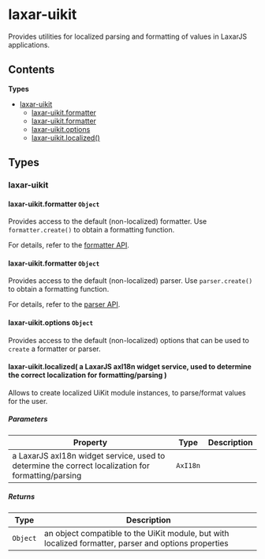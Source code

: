 
# <a id="laxar-uikit"></a>laxar-uikit

Provides utilities for localized parsing and formatting of values in LaxarJS applications.

## Contents

**Types**

- [laxar-uikit](#laxar-uikit)
  - [laxar-uikit.formatter](#laxar-uikit.formatter)
  - [laxar-uikit.formatter](#laxar-uikit.formatter)
  - [laxar-uikit.options](#laxar-uikit.options)
  - [laxar-uikit.localized()](#laxar-uikit.localized)

## Types

### <a id="laxar-uikit"></a>laxar-uikit

#### <a id="laxar-uikit.formatter"></a>laxar-uikit.formatter `Object`

Provides access to the default (non-localized) formatter.
Use `formatter.create()` to obtain a formatting function.

For details, refer to the [formatter API](lib.formatter.md).
#### <a id="laxar-uikit.formatter"></a>laxar-uikit.formatter `Object`

Provides access to the default (non-localized) parser.
Use `parser.create()` to obtain a formatting function.

For details, refer to the [parser API](lib.parser.md).
#### <a id="laxar-uikit.options"></a>laxar-uikit.options `Object`

Provides access to the default (non-localized) options that can be used to `create` a formatter or
parser.
#### <a id="laxar-uikit.localized"></a>laxar-uikit.localized(    a LaxarJS axI18n widget service, used to determine the correct localization for formatting/parsing )

Allows to create localized UiKit module instances, to parse/format values for the user.

##### Parameters

| Property | Type | Description |
| -------- | ---- | ----------- |
|    a LaxarJS axI18n widget service, used to determine the correct localization for formatting/parsing | `AxI18n` |   |

##### Returns

| Type | Description |
| ---- | ----------- |
| `Object` |  an object compatible to the UiKit module, but with localized formatter, parser and options properties |
